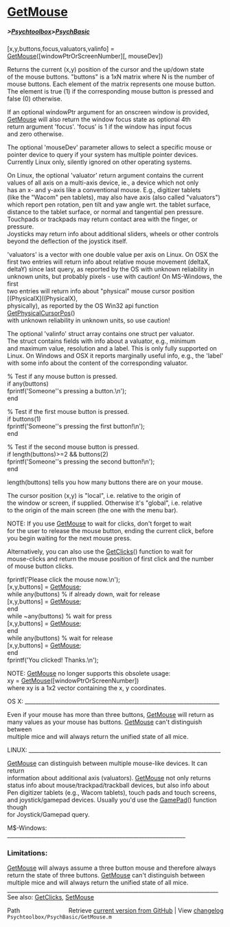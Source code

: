 # [GetMouse](GetMouse)
##### >[Psychtoolbox](Psychtoolbox)>[PsychBasic](PsychBasic)

[x,y,buttons,focus,valuators,valinfo] = [GetMouse](GetMouse)([windowPtrOrScreenNumber][, mouseDev])  
  
Returns the current (x,y) position of the cursor and the up/down state  
of the mouse buttons. "buttons" is a 1xN matrix where N is the number of  
mouse buttons. Each element of the matrix represents one mouse button.  
The element is true (1) if the corresponding mouse button is pressed and  
false (0) otherwise.  
  
If an optional windowPtr argument for an onscreen window is provided,  
[GetMouse](GetMouse) will also return the window focus state as optional 4th  
return argument 'focus'. 'focus' is 1 if the window has input focus  
and zero otherwise.   
  
The optional 'mouseDev' parameter allows to select a specific mouse or  
pointer device to query if your system has multiple pointer devices.  
Currently Linux only, silently ignored on other operating systems.  
  
On Linux, the optional 'valuator' return argument contains the current  
values of all axis on a multi-axis device, ie., a device which not only  
has an x- and y-axis like a conventional mouse. E.g., digitizer tablets  
(like the "Wacom" pen tablets), may also have axis (also called "valuators")  
which report pen rotation, pen tilt and yaw angle wrt. the tablet surface,  
distance to the tablet surface, or normal and tangential pen pressure.  
Touchpads or trackpads may return contact area with the finger, or pressure.  
Joysticks may return info about additional sliders, wheels or other controls  
beyond the deflection of the joystick itself.  
  
'valuators' is a vector with one double value per axis on Linux. On OSX the  
first two entries will return info about relative mouse movement (deltaX,  
deltaY) since last query, as reported by the OS with unknown reliability in  
unknown units, but probably pixels - use with caution! On MS-Windows, the first  
two entries will return info about "physical" mouse cursor position [(PhysicalX]((PhysicalX),  
physically), as reported by the OS Win32 api function [GetPhysicalCursorPos](GetPhysicalCursorPos)()  
with unknown reliability in unknown units, so use caution!  
  
The optional 'valinfo' struct array contains one struct per valuator.  
The struct contains fields with info about a valuator, e.g., minimum  
and maximum value, resolution and a label. This is only fully supported on  
Linux. On Windows and OSX it reports marginally useful info, e.g., the 'label'  
with some info about the content of the corresponding valuator.  
  
  
% Test if any mouse button is pressed.   
if any(buttons)  
  fprintf('Someone''s pressing a button.\n');  
end  
  
% Test if the first mouse button is pressed.  
if buttons(1)  
  fprintf('Someone''s pressing the first button!\n');  
end  
  
% Test if the second mouse button is pressed.  
if length(buttons)\>=2 && buttons(2)  
  fprintf('Someone''s pressing the second button!\n');  
end  
  
length(buttons) tells you how many buttons there are on your mouse.  
  
The cursor position (x,y) is "local", i.e. relative to the origin of  
the window or screen, if supplied. Otherwise it's "global", i.e. relative  
to the origin of the main screen (the one with the menu bar).  
  
NOTE: If you use [GetMouse](GetMouse) to wait for clicks, don't forget to wait  
for the user to release the mouse button, ending the current click, before  
you begin waiting for the next mouse press.  
  
Alternatively, you can also use the [GetClicks](GetClicks)() function to wait for  
mouse-clicks and return the mouse position of first click and the number  
of mouse button clicks.  
  
fprintf('Please click the mouse now.\n');  
[x,y,buttons] = [GetMouse](GetMouse);  
while any(buttons) % if already down, wait for release  
  [x,y,buttons] = [GetMouse](GetMouse);  
end  
while ~any(buttons) % wait for press  
  [x,y,buttons] = [GetMouse](GetMouse);  
end  
while any(buttons) % wait for release  
  [x,y,buttons] = [GetMouse](GetMouse);  
end  
fprintf('You clicked! Thanks.\n');  
  
NOTE: [GetMouse](GetMouse) no longer supports this obsolete usage:  
xy = [GetMouse](GetMouse)([windowPtrOrScreenNumber])  
where xy is a 1x2 vector containing the x, y coordinates.  
  
OS X: \_\_\_\_\_\_\_\_\_\_\_\_\_\_\_\_\_\_\_\_\_\_\_\_\_\_\_\_\_\_\_\_\_\_\_\_\_\_\_\_\_\_\_\_\_\_\_\_\_\_\_\_\_\_\_\_\_\_\_\_\_\_\_\_\_\_\_\_\_\_\_  
  
Even if your mouse has more than three buttons, [GetMouse](GetMouse) will return as  
many values as your mouse has buttons. [GetMouse](GetMouse) can't distinguish between  
multiple mice and will always return the unified state of all mice.  
  
LINUX: \_\_\_\_\_\_\_\_\_\_\_\_\_\_\_\_\_\_\_\_\_\_\_\_\_\_\_\_\_\_\_\_\_\_\_\_\_\_\_\_\_\_\_\_\_\_\_\_\_\_\_\_\_\_\_\_\_\_\_\_\_\_\_\_\_\_\_\_\_\_  
  
[GetMouse](GetMouse) can distinguish between multiple mouse-like devices. It can return  
information about additional axis (valuators). [GetMouse](GetMouse) not only returns  
status info about mouse/trackpad/trackball devices, but also info about  
Pen digitizer tablets (e.g., Wacom tablets), touch pads and touch screens,  
and joystick/gamepad devices. Usually you'd use the [GamePad](GamePad)() function though  
for Joystick/Gamepad query.  
  
M$-Windows: \_\_\_\_\_\_\_\_\_\_\_\_\_\_\_\_\_\_\_\_\_\_\_\_\_\_\_\_\_\_\_\_\_\_\_\_\_\_\_\_\_\_\_\_\_\_\_\_\_\_\_\_\_\_\_\_\_\_\_\_\_\_\_\_\_  
  
### Limitations:  
  
[GetMouse](GetMouse) will always assume a three button mouse and therefore always  
return the state of three buttons. [GetMouse](GetMouse) can't distinguish between  
multiple mice and will always return the unified state of all mice.  
\_\_\_\_\_\_\_\_\_\_\_\_\_\_\_\_\_\_\_\_\_\_\_\_\_\_\_\_\_\_\_\_\_\_\_\_\_\_\_\_\_\_\_\_\_\_\_\_\_\_\_\_\_\_\_\_\_\_\_\_\_\_\_\_\_\_\_\_\_\_\_\_\_\_\_\_\_  
See also: [GetClicks](GetClicks), [SetMouse](SetMouse)  
  




<div class="code_header" style="text-align:right;">
  <span style="float:left;">Path&nbsp;&nbsp;</span> <span class="counter">Retrieve <a href=
  "https://raw.github.com/Psychtoolbox-3/Psychtoolbox-3/beta/Psychtoolbox/PsychBasic/GetMouse.m">current version from GitHub</a> | View <a href=
  "https://github.com/Psychtoolbox-3/Psychtoolbox-3/commits/beta/Psychtoolbox/PsychBasic/GetMouse.m">changelog</a></span>
</div>
<div class="code">
  <code>Psychtoolbox/PsychBasic/GetMouse.m</code>
</div>


